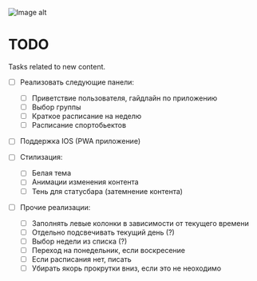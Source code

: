 ![Image alt](https://cdn.discordapp.com/attachments/657881800110243881/1104676407675719690/image.png)

# TODO

Tasks related to new content.

- [ ] Реализовать следующие панели:
  - [ ] Приветствие пользователя, гайдлайн по приложению
  - [ ] Выбор группы
  - [ ] Краткое расписание на неделю
  - [ ] Расписание спортобьектов

- [ ] Поддержка IOS (PWA приложение)

- [ ] Стилизация:
  - [ ] Белая тема
  - [ ] Анимации изменения контента
  - [ ] Тень для статусбара (затемнение контента)
  
- [ ] Прочие реализации:
  - [ ] Заполнять левые колонки в зависимости от текущего времени
  - [ ] Отдельно подсвечивать текущий день (?)
  - [ ] Выбор недели из списка (?)
  - [ ] Переход на понедельник, если воскресение
  - [ ] Если расписания нет, писать
  - [ ] Убирать якорь прокрутки вниз, если это не неоходимо
